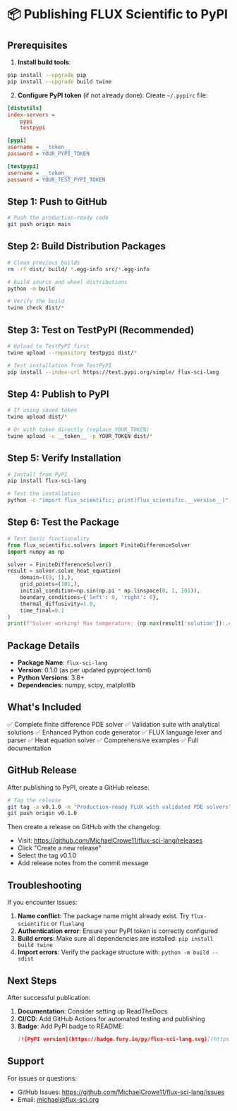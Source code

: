 # 📦 Publishing FLUX Scientific to PyPI

## Prerequisites

1. **Install build tools**:
```bash
pip install --upgrade pip
pip install --upgrade build twine
```

2. **Configure PyPI token** (if not already done):
Create `~/.pypirc` file:
```ini
[distutils]
index-servers =
    pypi
    testpypi

[pypi]
username = __token__
password = YOUR_PYPI_TOKEN

[testpypi]
username = __token__
password = YOUR_TEST_PYPI_TOKEN
```

## Step 1: Push to GitHub

```bash
# Push the production-ready code
git push origin main
```

## Step 2: Build Distribution Packages

```bash
# Clean previous builds
rm -rf dist/ build/ *.egg-info src/*.egg-info

# Build source and wheel distributions
python -m build

# Verify the build
twine check dist/*
```

## Step 3: Test on TestPyPI (Recommended)

```bash
# Upload to TestPyPI first
twine upload --repository testpypi dist/*

# Test installation from TestPyPI
pip install --index-url https://test.pypi.org/simple/ flux-sci-lang
```

## Step 4: Publish to PyPI

```bash
# If using saved token
twine upload dist/*

# Or with token directly (replace YOUR_TOKEN)
twine upload -u __token__ -p YOUR_TOKEN dist/*
```

## Step 5: Verify Installation

```bash
# Install from PyPI
pip install flux-sci-lang

# Test the installation
python -c "import flux_scientific; print(flux_scientific.__version__)"
```

## Step 6: Test the Package

```python
# Test basic functionality
from flux_scientific.solvers import FiniteDifferenceSolver
import numpy as np

solver = FiniteDifferenceSolver()
result = solver.solve_heat_equation(
    domain=((0, 1),),
    grid_points=(101,),
    initial_condition=np.sin(np.pi * np.linspace(0, 1, 101)),
    boundary_conditions={'left': 0, 'right': 0},
    thermal_diffusivity=1.0,
    time_final=0.1
)
print(f"Solver working! Max temperature: {np.max(result['solution']):.4f}")
```

## Package Details

- **Package Name**: `flux-sci-lang`
- **Version**: 0.1.0 (as per updated pyproject.toml)
- **Python Versions**: 3.8+
- **Dependencies**: numpy, scipy, matplotlib

## What's Included

✅ Complete finite difference PDE solver
✅ Validation suite with analytical solutions
✅ Enhanced Python code generator
✅ FLUX language lexer and parser
✅ Heat equation solver
✅ Comprehensive examples
✅ Full documentation

## GitHub Release

After publishing to PyPI, create a GitHub release:

```bash
# Tag the release
git tag -a v0.1.0 -m "Production-ready FLUX with validated PDE solvers"
git push origin v0.1.0
```

Then create a release on GitHub with the changelog:
- Visit: https://github.com/MichaelCrowe11/flux-sci-lang/releases
- Click "Create a new release"
- Select the tag v0.1.0
- Add release notes from the commit message

## Troubleshooting

If you encounter issues:

1. **Name conflict**: The package name might already exist. Try `flux-scientific` or `fluxlang`
2. **Authentication error**: Ensure your PyPI token is correctly configured
3. **Build errors**: Make sure all dependencies are installed: `pip install build twine`
4. **Import errors**: Verify the package structure with: `python -m build --sdist`

## Next Steps

After successful publication:

1. **Documentation**: Consider setting up ReadTheDocs
2. **CI/CD**: Add GitHub Actions for automated testing and publishing
3. **Badge**: Add PyPI badge to README:
   ```markdown
   [![PyPI version](https://badge.fury.io/py/flux-sci-lang.svg)](https://badge.fury.io/py/flux-sci-lang)
   ```

## Support

For issues or questions:
- GitHub Issues: https://github.com/MichaelCrowe11/flux-sci-lang/issues
- Email: michael@flux-sci.org